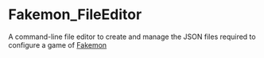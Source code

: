 # Fakemon_FileEditor

A command-line file editor to create and manage the JSON files required to configure a game of [Fakemon](https://github.com/jathurchan/TurnBasedCombatCpp)
